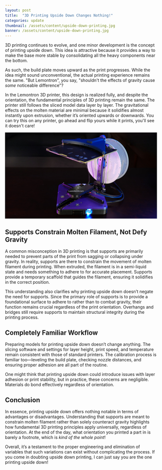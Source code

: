 ```yaml
---
layout: post
title:  "3D Printing Upside Down Changes Nothing!"
categories: update
thumbnail: /assets/content/upside-down-printing.jpg
banner: /assets/content/upside-down-printing.jpg
---
```


3D printing continues to evolve, and one minor development is the concept of printing upside down. This idea is
attractive because it provides a way to make the base more stable by consolidating all the heavy components near the
bottom. 

As such, the build plate moves upward as the print progresses. While the idea might
sound unconventional, the actual printing experience remains the same. "But Lemontron", you say, "shouldn't the effects
of gravity cause _some_ noticeable difference"?

In the Lemontron 3D printer, this design is realized fully, and despite the orientation, the fundamental principles of
3D printing remain the same. The printer still follows the sliced model data layer by layer. The gravitational effects
on the molten material are minimal because it solidifies almost instantly upon extrusion, whether it’s oriented upwards
or downwards. You can try this on any printer, go ahead and flip yours while it prints, you'll see it doesn't care!

![3D Printing Upside Down](/assets/about/beauty-shot.jpg)

## Supports Constrain Molten Filament, Not Defy Gravity

A common misconception in 3D printing is that supports are primarily needed to prevent parts of the print from sagging
or collapsing under gravity. In reality, supports are there to constrain the movement of molten filament during
printing. When extruded, the filament is in a semi-liquid state and needs something to adhere to for accurate placement.
Supports provide a temporary scaffold that guides the filament, ensuring it solidifies in the correct position.

This understanding also clarifies why printing upside down doesn’t negate the need for supports. Since the primary role
of supports is to provide a foundational surface to adhere to rather than to combat gravity, their function remains
crucial regardless of the print orientation. Overhangs and bridges still require supports to maintain
structural integrity during the printing process.

## Completely Familiar Workflow

Preparing models for printing upside down doesn’t change anything. The slicing software and settings for layer height,
print speed, and temperature remain consistent with those of standard printers. The calibration process is familiar
too—leveling the build plate, checking nozzle distances, and ensuring proper adhesion are all part of the routine.

One might think that printing upside down could introduce issues with layer adhesion or print stability, but in
practice, these concerns are negligible. Materials do bond effectively regardless of orientation.

## Conclusion

In essence, printing upside down offers nothing notable in terms of advantages or disadvantages. Understanding that
supports are meant to constrain molten filament rather than solely counteract gravity highlights how fundamental 3D
printing principles apply universally, regardless of orientation. At the end of the day, what orientation you printed a
part in is barely a footnote, which is _kind of the whole point_!

Overall, it’s a testament to the proper engineering and elimination of variables that such variations can exist without
complicating the process. If you come in doubting upside down printing, I can just say you are the one printing upside
down! 